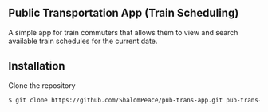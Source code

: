 ## Public Transportation App (Train Scheduling)

A simple app for train commuters that allows them to view and search available train schedules for the current date.

## Installation

Clone the repository

```sh
$ git clone https://github.com/ShalomPeace/pub-trans-app.git pub-trans-app
```



